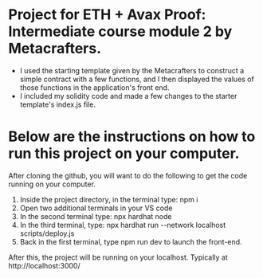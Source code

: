 #  Project for ETH + Avax Proof: Intermediate course module 2 by Metacrafters.

- I used the starting template given by the Metacrafters to construct a simple contract with a few functions, and I then displayed the values of those functions in the application's front end.
- I included my solidity code and made a few changes to the starter template's index.js file.

# Below are the instructions on how to run this project on your computer.

After cloning the github, you will want to do the following to get the code running on your computer.

1. Inside the project directory, in the terminal type: npm i
2. Open two additional terminals in your VS code
3. In the second terminal type: npx hardhat node
4. In the third terminal, type: npx hardhat run --network localhost scripts/deploy.js
5. Back in the first terminal, type npm run dev to launch the front-end.

After this, the project will be running on your localhost. 
Typically at http://localhost:3000/

